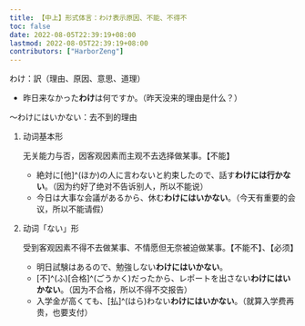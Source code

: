 ```yaml
---
title: 【中上】形式体言：わけ表示原因、不能、不得不
toc: false
date: 2022-08-05T22:39:19+08:00
lastmod: 2022-08-05T22:39:19+08:00
contributors: ["HarborZeng"]
---
```


わけ：訳（理由、原因、意思、道理）

- 昨日来なかった**わけ**は何ですか。（昨天没来的理由是什么？）

～わけにはいかない：去不到的理由

1. 动词基本形

   无关能力与否，因客观因素而主观不去选择做某事。【不能】

   - 絶対に[他]^(ほか)の人に言わないと約束したので、話す**わけには行かない**。（因为约好了绝对不告诉别人，所以不能说）
   - 今日は大事な会議があるから、休む**わけにはいかない**。（今天有重要的会议，所以不能请假）

2. 动词「ない」形

   受到客观因素不得不去做某事、不情愿但无奈被迫做某事。【不能不】、【必须】

   - 明日試験はあるので、勉強しない**わけにはいかない**。
   - [不]^(ふ)[合格]^(ごうかく)だったから、レポートを出さない**わけにはいかない**。（因为不合格，所以不得不交报告）
   - 入学金が高くても、[払]^(はら)わない**わけにはいかない**。（就算入学费再贵，也要支付）


